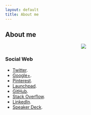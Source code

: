 ```yaml
---
layout: default
title: About me
---
```


## About me

<p align="center">
  <img src="http://josejuansanchez.github.io/images/josejuan.png" />
</p>

### Social Web
* [Twitter](https://twitter.com/josejuansanchez).
* [Google+](http://gplus.to/josejuansanchez).
* [Pinterest](http://pinterest.com/josejuansanchez).
* [Launchpad](https://launchpad.net/~josejuan-sanchez).
* [GitHub](https://github.com/josejuansanchez).
* [Stack Overflow](http://stackoverflow.com/users/2090682/jose-juan-sanchez).
* [LinkedIn](http://www.linkedin.com/pub/jos%C3%A9-juan-s%C3%A1nchez-hern%C3%A1ndez/6a/858/830).
* [Speaker Deck](https://speakerdeck.com/josejuansanchez).